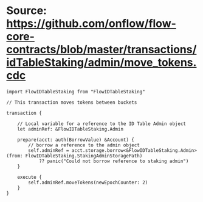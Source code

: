 # Source: https://github.com/onflow/flow-core-contracts/blob/master/transactions/idTableStaking/admin/move_tokens.cdc

```
import FlowIDTableStaking from "FlowIDTableStaking"

// This transaction moves tokens between buckets

transaction {

    // Local variable for a reference to the ID Table Admin object
    let adminRef: &FlowIDTableStaking.Admin

    prepare(acct: auth(BorrowValue) &Account) {
        // borrow a reference to the admin object
        self.adminRef = acct.storage.borrow<&FlowIDTableStaking.Admin>(from: FlowIDTableStaking.StakingAdminStoragePath)
            ?? panic("Could not borrow reference to staking admin")
    }

    execute {
        self.adminRef.moveTokens(newEpochCounter: 2)
    }
}
```
